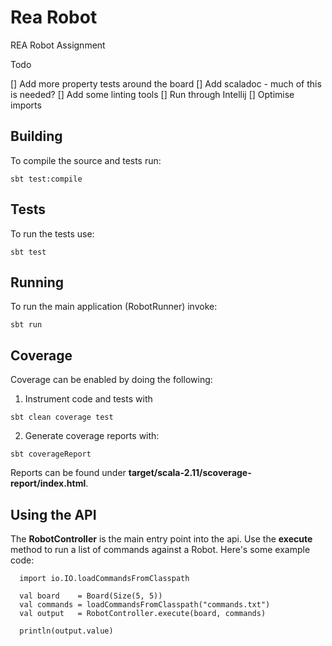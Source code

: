 # Rea Robot #

REA Robot Assignment

Todo

[] Add more property tests around the board
[] Add scaladoc - much of this is needed?
[] Add some linting tools
[] Run through Intellij
[] Optimise imports

## Building

To compile the source and tests run:

```
sbt test:compile
```

## Tests

To run the tests use:

```
sbt test
```

## Running

To run the main application (RobotRunner) invoke:

```
sbt run
```

## Coverage

Coverage can be enabled by doing the following:

1. Instrument code and tests with

```
sbt clean coverage test
```

2. Generate coverage reports with:

```
sbt coverageReport
```

Reports can be found under __target/scala-2.11/scoverage-report/index.html__.

## Using the API

The __RobotController__ is the main entry point into the api. Use the __execute__ method to run a list of commands against a Robot. Here's some example code:

```
  import io.IO.loadCommandsFromClasspath

  val board    = Board(Size(5, 5))
  val commands = loadCommandsFromClasspath("commands.txt")
  val output   = RobotController.execute(board, commands)

  println(output.value)

```